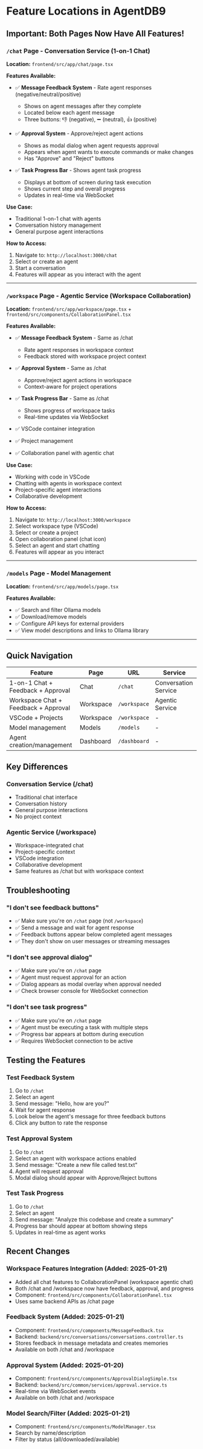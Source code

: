 # Feature Locations in AgentDB9

## Important: Both Pages Now Have All Features!

### `/chat` Page - Conversation Service (1-on-1 Chat)
**Location:** `frontend/src/app/chat/page.tsx`

**Features Available:**
- ✅ **Message Feedback System** - Rate agent responses (negative/neutral/positive)
  - Shows on agent messages after they complete
  - Located below each agent message
  - Three buttons: 👎 (negative), ➖ (neutral), 👍 (positive)

- ✅ **Approval System** - Approve/reject agent actions
  - Shows as modal dialog when agent requests approval
  - Appears when agent wants to execute commands or make changes
  - Has "Approve" and "Reject" buttons

- ✅ **Task Progress Bar** - Shows agent task progress
  - Displays at bottom of screen during task execution
  - Shows current step and overall progress
  - Updates in real-time via WebSocket

**Use Case:**
- Traditional 1-on-1 chat with agents
- Conversation history management
- General purpose agent interactions

**How to Access:**
1. Navigate to: `http://localhost:3000/chat`
2. Select or create an agent
3. Start a conversation
4. Features will appear as you interact with the agent

---

### `/workspace` Page - Agentic Service (Workspace Collaboration)
**Location:** `frontend/src/app/workspace/page.tsx` + `frontend/src/components/CollaborationPanel.tsx`

**Features Available:**
- ✅ **Message Feedback System** - Same as /chat
  - Rate agent responses in workspace context
  - Feedback stored with workspace project context

- ✅ **Approval System** - Same as /chat
  - Approve/reject agent actions in workspace
  - Context-aware for project operations

- ✅ **Task Progress Bar** - Same as /chat
  - Shows progress of workspace tasks
  - Real-time updates via WebSocket

- ✅ VSCode container integration
- ✅ Project management
- ✅ Collaboration panel with agentic chat

**Use Case:**
- Working with code in VSCode
- Chatting with agents in workspace context
- Project-specific agent interactions
- Collaborative development

**How to Access:**
1. Navigate to: `http://localhost:3000/workspace`
2. Select workspace type (VSCode)
3. Select or create a project
4. Open collaboration panel (chat icon)
5. Select an agent and start chatting
6. Features will appear as you interact

---

### `/models` Page - Model Management
**Location:** `frontend/src/app/models/page.tsx`

**Features Available:**
- ✅ Search and filter Ollama models
- ✅ Download/remove models
- ✅ Configure API keys for external providers
- ✅ View model descriptions and links to Ollama library

---

## Quick Navigation

| Feature | Page | URL | Service |
|---------|------|-----|---------|
| 1-on-1 Chat + Feedback + Approval | Chat | `/chat` | Conversation Service |
| Workspace Chat + Feedback + Approval | Workspace | `/workspace` | Agentic Service |
| VSCode + Projects | Workspace | `/workspace` | - |
| Model management | Models | `/models` | - |
| Agent creation/management | Dashboard | `/dashboard` | - |

## Key Differences

### Conversation Service (/chat)
- Traditional chat interface
- Conversation history
- General purpose interactions
- No project context

### Agentic Service (/workspace)
- Workspace-integrated chat
- Project-specific context
- VSCode integration
- Collaborative development
- Same features as /chat but with workspace context

## Troubleshooting

### "I don't see feedback buttons"
- ✅ Make sure you're on `/chat` page (not `/workspace`)
- ✅ Send a message and wait for agent response
- ✅ Feedback buttons appear below completed agent messages
- ✅ They don't show on user messages or streaming messages

### "I don't see approval dialog"
- ✅ Make sure you're on `/chat` page
- ✅ Agent must request approval for an action
- ✅ Dialog appears as modal overlay when approval needed
- ✅ Check browser console for WebSocket connection

### "I don't see task progress"
- ✅ Make sure you're on `/chat` page
- ✅ Agent must be executing a task with multiple steps
- ✅ Progress bar appears at bottom during execution
- ✅ Requires WebSocket connection to be active

## Testing the Features

### Test Feedback System
1. Go to `/chat`
2. Select an agent
3. Send message: "Hello, how are you?"
4. Wait for agent response
5. Look below the agent's message for three feedback buttons
6. Click any button to rate the response

### Test Approval System
1. Go to `/chat`
2. Select an agent with workspace actions enabled
3. Send message: "Create a new file called test.txt"
4. Agent will request approval
5. Modal dialog should appear with Approve/Reject buttons

### Test Task Progress
1. Go to `/chat`
2. Select an agent
3. Send message: "Analyze this codebase and create a summary"
4. Progress bar should appear at bottom showing steps
5. Updates in real-time as agent works

## Recent Changes

### Workspace Features Integration (Added: 2025-01-21)
- Added all chat features to CollaborationPanel (workspace agentic chat)
- Both /chat and /workspace now have feedback, approval, and progress
- Component: `frontend/src/components/CollaborationPanel.tsx`
- Uses same backend APIs as /chat page

### Feedback System (Added: 2025-01-21)
- Component: `frontend/src/components/MessageFeedback.tsx`
- Backend: `backend/src/conversations/conversations.controller.ts`
- Stores feedback in message metadata and creates memories
- Available on both /chat and /workspace

### Approval System (Added: 2025-01-20)
- Component: `frontend/src/components/ApprovalDialogSimple.tsx`
- Backend: `backend/src/common/services/approval.service.ts`
- Real-time via WebSocket events
- Available on both /chat and /workspace

### Model Search/Filter (Added: 2025-01-21)
- Component: `frontend/src/components/ModelManager.tsx`
- Search by name/description
- Filter by status (all/downloaded/available)
